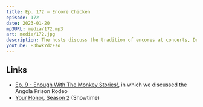 ```yaml
---
title: Ep. 172 – Encore Chicken
episode: 172
date: 2023-01-20
mp3URL: media/172.mp3
art: media/172.jpg
description: The hosts discuss the tradition of encores at concerts, Dennis uses encores to order leftover chicken, the first episode of season 2 of Your Honor dropped, how is the best way to die in prison, Dennis saw The Last Of Us, Erik's been playing Zelda Breath of the Wild, tried and failed to buy shoes, and got Influenza A from his wife.
youtube: H3hwkYdzFso
---
```


## Links

- [Ep. 9 - Enough With The Monkey Stories!](https://happyhour.fm/009), in which we discussed the Angola Prison Rodeo
- [Your Honor, Season 2](https://www.sho.com/your-honor/season/2) (Showtime)
